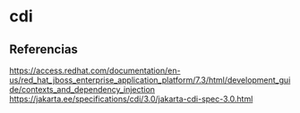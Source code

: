 # cdi

## Referencias
https://access.redhat.com/documentation/en-us/red_hat_jboss_enterprise_application_platform/7.3/html/development_guide/contexts_and_dependency_injection
https://jakarta.ee/specifications/cdi/3.0/jakarta-cdi-spec-3.0.html



